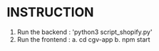 # INSTRUCTION

1. Run the backend : 'python3 script_shopify.py'
2. Run the frontend :
    a. cd cgv-app
    b. npm start
